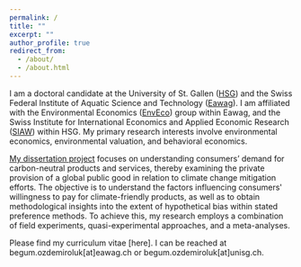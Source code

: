 ```yaml
---
permalink: /
title: ""
excerpt: ""
author_profile: true
redirect_from: 
  - /about/
  - /about.html
---
```


<p>I am a doctoral candidate at the University of St. Gallen (<a href="https://www.unisg.ch/en/" target="_blank">HSG</a>) and the Swiss Federal Institute of Aquatic Science and Technology (<a href="https://www.eawag.ch/en/" target="_blank">Eawag</a>). I am affiliated with the Environmental Economics (<a href="https://www.eawag.ch/en/department/ess/main-focus/environmental-economics-enveco/" target="_blank">EnvEco</a>) group within Eawag, and the Swiss Institute for International Economics and Applied Economic Research (<a href="https://siaw.unisg.ch/en" target="_blank">SIAW</a>) within HSG. My primary research interests involve environmental economics, environmental valuation, and behavioral economics.</p>

<p><a href="https://www.eawag.ch/en/department/ess/projects/understanding-the-demand-for-carbon-neutral-products-and-services/" target="_blank">My dissertation project</a> focuses on understanding consumers’ demand for carbon-neutral products and services, thereby examining the private provision of a global public good in relation to climate change mitigation efforts. The objective is to understand the factors influencing consumers' willingness to pay for climate-friendly products, as well as to obtain methodological insights into the extent of hypothetical bias within stated preference methods. To achieve this, my research employs a combination of field experiments, quasi-experimental approaches, and a meta-analyses. 

Please find my curriculum vitae [here]. I can be reached at begum.ozdemiroluk[at]eawag.ch or begum.ozdemiroluk[at]unisg.ch.



